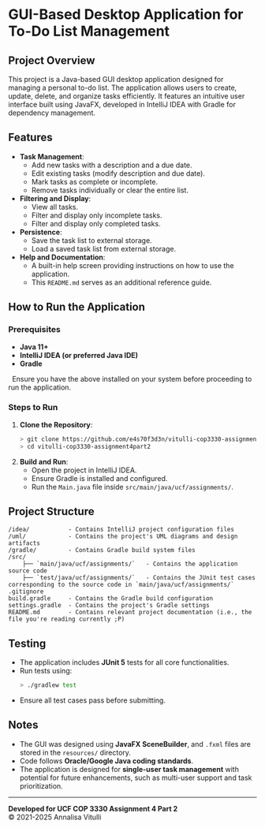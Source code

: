 # GUI-Based Desktop Application for To-Do List Management

## Project Overview
This project is a Java-based GUI desktop application designed for managing a personal to-do list. The application allows users to create, update, delete, and organize tasks efficiently. It features an intuitive user interface built using JavaFX, developed in IntelliJ IDEA with Gradle for dependency management.

## Features
- **Task Management**:
  - Add new tasks with a description and a due date.
  - Edit existing tasks (modify description and due date).
  - Mark tasks as complete or incomplete.
  - Remove tasks individually or clear the entire list.
- **Filtering and Display**:
  - View all tasks.
  - Filter and display only incomplete tasks.
  - Filter and display only completed tasks.
- **Persistence**:
  - Save the task list to external storage.
  - Load a saved task list from external storage.
- **Help and Documentation**:
  - A built-in help screen providing instructions on how to use the application.
  - This `README.md` serves as an additional reference guide.

## How to Run the Application
### **Prerequisites**

- **Java 11+**
- **IntelliJ IDEA (or preferred Java IDE)**
- **Gradle**

&nbsp;&nbsp;Ensure you have the above installed on your system before proceeding to run the application.

### Steps to Run
1. **Clone the Repository**:
   ```sh
   > git clone https://github.com/e4s70f3d3n/vitulli-cop3330-assignment4part2.git
   > cd vitulli-cop3330-assignment4part2
   ```
2. **Build and Run**:
   - Open the project in IntelliJ IDEA.
   - Ensure Gradle is installed and configured.
   - Run the `Main.java` file inside `src/main/java/ucf/assignments/`.

## Project Structure
```
/idea/           - Contains IntelliJ project configuration files
/uml/            - Contains the project's UML diagrams and design artifacts
/gradle/         - Contains Gradle build system files
/src/
    ├── `main/java/ucf/assignments/`   - Contains the application source code
    ├── `test/java/ucf/assignments/`   - Contains the JUnit test cases corresponding to the source code in `main/java/ucf/assignments/`
.gitignore       
build.gradle     - Contains the Gradle build configuration
settings.gradle  - Contains the project's Gradle settings
README.md        - Contains relevant project documentation (i.e., the file you're reading currently ;P)
```

## Testing
- The application includes **JUnit 5** tests for all core functionalities.
- Run tests using:
  ```sh
  > ./gradlew test
  ```
- Ensure all test cases pass before submitting.

## Notes
- The GUI was designed using **JavaFX SceneBuilder**, and `.fxml` files are stored in the `resources/` directory.
- Code follows **Oracle/Google Java coding standards**.
- The application is designed for **single-user task management** with potential for future enhancements, such as multi-user support and task prioritization.

---
**Developed for UCF COP 3330 Assignment 4 Part 2**  
© 2021-2025 Annalisa Vitulli

